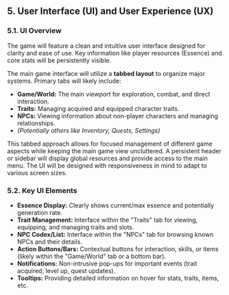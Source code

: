 <!-- ... existing sections ... -->

## 5. User Interface (UI) and User Experience (UX)

### 5.1. UI Overview

The game will feature a clean and intuitive user interface designed for clarity and ease of use. Key information like player resources (Essence) and core stats will be persistently visible.

The main game interface will utilize a **tabbed layout** to organize major systems. Primary tabs will likely include:

*   **Game/World:** The main viewport for exploration, combat, and direct interaction.
*   **Traits:** Managing acquired and equipped character traits.
*   **NPCs:** Viewing information about non-player characters and managing relationships.
*   *(Potentially others like Inventory, Quests, Settings)*

This tabbed approach allows for focused management of different game aspects while keeping the main game view uncluttered. A persistent header or sidebar will display global resources and provide access to the main menu. The UI will be designed with responsiveness in mind to adapt to various screen sizes.

### 5.2. Key UI Elements

*   **Essence Display:** Clearly shows current/max essence and potentially generation rate.
*   **Trait Management:** Interface within the "Traits" tab for viewing, equipping, and managing traits and slots.
*   **NPC Codex/List:** Interface within the "NPCs" tab for browsing known NPCs and their details.
*   **Action Buttons/Bars:** Contextual buttons for interaction, skills, or items (likely within the "Game/World" tab or a bottom bar).
*   **Notifications:** Non-intrusive pop-ups for important events (trait acquired, level up, quest updates).
*   **Tooltips:** Providing detailed information on hover for stats, traits, items, etc.

<!-- ... existing sections ... -->
